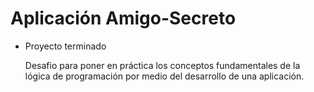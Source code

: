<h1>Aplicación Amigo-Secreto</h1> 

- Proyecto terminado

  Desafio para poner en práctica los conceptos fundamentales de la lógica de programación por medio del desarrollo de una aplicación.
